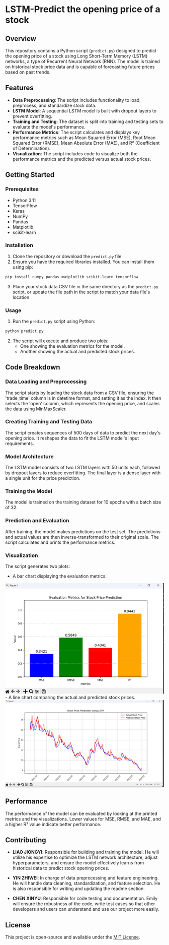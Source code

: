 # LSTM-Predict the opening price of a stock

## Overview

This repository contains a Python script (`predict.py`) designed to predict the opening price of a stock using Long Short-Term Memory (LSTM) networks, a type of Recurrent Neural Network (RNN). The model is trained on historical stock price data and is capable of forecasting future prices based on past trends.

## Features

- **Data Preprocessing**: The script includes functionality to load, preprocess, and standardize stock data.
- **LSTM Model**: A sequential LSTM model is built with dropout layers to prevent overfitting.
- **Training and Testing**: The dataset is split into training and testing sets to evaluate the model's performance.
- **Performance Metrics**: The script calculates and displays key performance metrics such as Mean Squared Error (MSE), Root Mean Squared Error (RMSE), Mean Absolute Error (MAE), and R² (Coefficient of Determination).
- **Visualization**: The script includes code to visualize both the performance metrics and the predicted versus actual stock prices.

## Getting Started

### Prerequisites

- Python 3.11
- TensorFlow
- Keras
- NumPy
- Pandas
- Matplotlib
- scikit-learn

### Installation

1. Clone the repository or download the `predict.py` file.
2. Ensure you have the required libraries installed. You can install them using pip:

```bash
pip install numpy pandas matplotlib scikit-learn tensorflow
```

3. Place your stock data CSV file in the same directory as the `predict.py` script, or update the file path in the script to match your data file's location.

### Usage

1. Run the `predict.py` script using Python:

```bash
python predict.py
```

2. The script will execute and produce two plots:
   - One showing the evaluation metrics for the model.
   - Another showing the actual and predicted stock prices.

## Code Breakdown

### Data Loading and Preprocessing

The script starts by loading the stock data from a CSV file, ensuring the 'trade_time' column is in datetime format, and setting it as the index. It then selects the 'open' column, which represents the opening price, and scales the data using MinMaxScaler.

### Creating Training and Testing Data

The script creates sequences of 500 days of data to predict the next day's opening price. It reshapes the data to fit the LSTM model's input requirements.

### Model Architecture

The LSTM model consists of two LSTM layers with 50 units each, followed by dropout layers to reduce overfitting. The final layer is a dense layer with a single unit for the price prediction.

### Training the Model

The model is trained on the training dataset for 10 epochs with a batch size of 32.

### Prediction and Evaluation

After training, the model makes predictions on the test set. The predictions and actual values are then inverse-transformed to their original scale. The script calculates and prints the performance metrics.

### Visualization

The script generates two plots:

- A bar chart displaying the evaluation metrics.
<img src="/img/evluation.png">
- A line chart comparing the actual and predicted stock prices.
<img src="/img/comparing.png">

## Performance

The performance of the model can be evaluated by looking at the printed metrics and the visualizations. Lower values for MSE, RMSE, and MAE, and a higher R² value indicate better performance.

## Contributing

- **LIAO JIONGYI**: Responsible for building and training the model. He will utilize his expertise to optimize the LSTM network architecture, adjust hyperparameters, and ensure the model effectively learns from historical data to predict stock opening prices.

- **YIN ZHIWEI**: In charge of data preprocessing and feature engineering. He will handle data cleaning, standardization, and feature selection. He is also responsible for writing and updating the readme section.

- **CHEN XINYU**: Responsible for code testing and documentation. Emily will ensure the robustness of the code, write test cases so that other developers and users can understand and use our project more easily.

## License

This project is open-source and available under the [MIT License](https://opensource.org/licenses/MIT).

